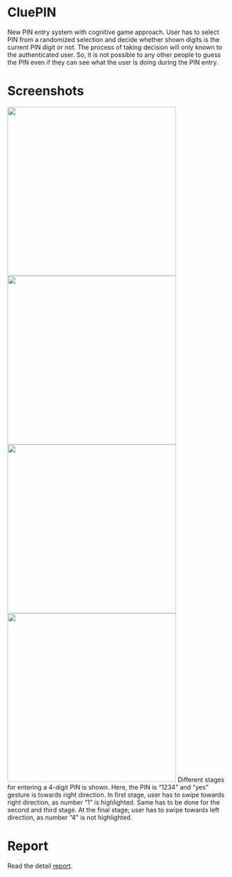 # CluePIN
New PIN entry system with cognitive game approach. User has to select PIN from a randomized selection and decide whether shown digits is the current PIN digit or not. The process of taking decision will only known to the authenticated user. So, it is not possible to any other people to guess the PIN even if they can see what the user is doing during the PIN entry.

# Screenshots
<img src="/../report/report/screenshot/1.png" height="380px"> <img src="/../report/report/screenshot/2.png" height="380px"> <img src="/../report/report/screenshot/3.png" height="380px"> <img src="/../report/report/screenshot/4.png" height="380px">
Different stages for entering a 4-digit PIN is shown. Here, the PIN is “1234” and “yes” gesture is towards right direction. In first stage, user has to swipe towards right direction, as number “1” is highlighted. Same has to be done for the second and third stage. At the final stage; user has to swipe towards left direction, as number “4” is not highlighted.

# Report
Read the detail [report](/../report/report/CluePIN_report.pdf).
